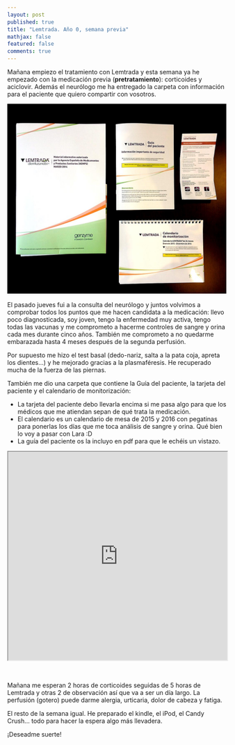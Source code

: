 ```yaml
---
layout: post
published: true
title: "Lemtrada. Año 0, semana previa"
mathjax: false
featured: false
comments: true
---
```


Mañana empiezo el tratamiento con Lemtrada y esta semana ya he empezado con la medicación previa (**pretratamiento**): corticoides y aciclovir. Además el neurólogo me ha entregado la carpeta con información para el paciente que quiero compartir con vosotros.

![Foto de la carpeta](/images/papeleria.jpg)

El pasado jueves fui a la consulta del neurólogo y juntos volvimos a comprobar todos los puntos que me hacen candidata a la medicación: llevo poco diagnosticada, soy joven, tengo la enfermedad muy activa, tengo todas las vacunas y me comprometo a hacerme controles de sangre y orina cada mes durante cinco años. También me comprometo a no quedarme embarazada hasta 4 meses después de la segunda perfusión.

Por supuesto me hizo el test basal (dedo-nariz, salta a la pata coja, apreta los dientes...) y he mejorado gracias a la plasmaféresis. He recuperado mucha de la fuerza de las piernas.

También me dio una carpeta que contiene la Guía del paciente, la tarjeta del paciente y el calendario de monitorización: 

- La tarjeta del paciente debo llevarla encima si me pasa algo para que los médicos que me atiendan sepan de qué trata la medicación.
- El calendario es un calendario de mesa de 2015 y 2016 con pegatinas para ponerlas los días que me toca análisis de sangre y orina. Qué bien lo voy a pasar con Lara :D
- La guía del paciente os la incluyo en pdf para que le echéis un vistazo.

<iframe src="https://drive.google.com/file/d/0B6Tjx7FUPk-bSWRnbEx5U0dNUndwYUJvVmRlXzNFTWFDRWow/preview" width="640" height="480" style="width: 100%; margin-bottom: 30px"></iframe>

Mañana me esperan 2 horas de corticoides seguidas de 5 horas de Lemtrada y otras 2 de observación así que va a ser un día largo. La perfusión (gotero) puede darme alergia, urticaria, dolor de cabeza y fatiga.

El resto de la semana igual. He preparado el kindle, el iPod, el Candy Crush... todo para hacer la espera algo más llevadera.

¡Deseadme suerte!

